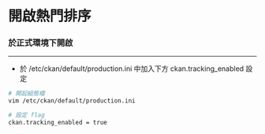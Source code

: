 # 開啟熱門排序

<script type="text/javascript" src="../js/general.js"></script>

### 於正式環境下開啟
---

* 於 /etc/ckan/default/production.ini 中加入下方 ckan.tracking_enabled 設定

```bash
# 開起組態檔
vim /etc/ckan/default/production.ini

# 設定 flag
ckan.tracking_enabled = true
```


